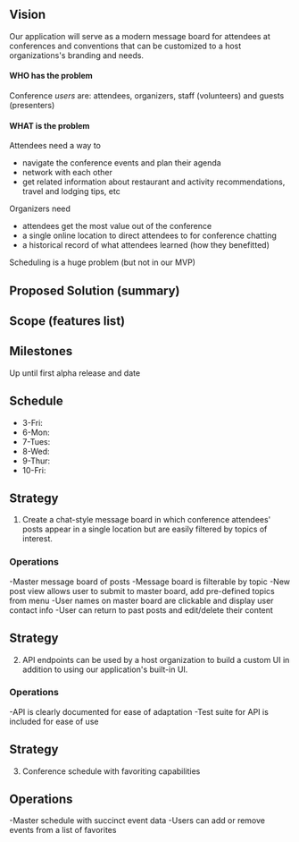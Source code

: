 
## Vision
Our application will serve as a modern message board for attendees at conferences and conventions that can be customized to a host organizations's branding and needs.

#### WHO has the problem
Conference _users_ are: attendees, organizers, staff (volunteers) and guests (presenters)

#### WHAT is the problem
Attendees need a way to
- navigate the conference events and plan their agenda
- network with each other
- get related information about restaurant and activity recommendations, travel and lodging tips, etc

Organizers need
- attendees get the most value out of the conference
- a single online location to direct attendees to for conference chatting
- a historical record of what attendees learned (how they benefitted)

Scheduling is a huge problem (but not in our MVP)



## Proposed Solution (summary)


## Scope (features list)


## Milestones
Up until first alpha release and date


## Schedule
- 3-Fri:
- 6-Mon:
- 7-Tues:
- 8-Wed:
- 9-Thur:
- 10-Fri:

## Strategy
1. Create a chat-style message board in which conference attendees' posts appear in a single location but are easily filtered by topics of interest.
### Operations
-Master message board of posts
-Message board is filterable by topic
-New post view allows user to submit to master board, add pre-defined topics from menu
-User names on master board are clickable and display user contact info
-User can return to past posts and edit/delete their content

## Strategy
2. API endpoints can be used by a host organization to build a custom UI in addition to using our application's built-in UI.
### Operations
-API is clearly documented for ease of adaptation
-Test suite for API is included for ease of use

## Strategy
3. Conference schedule with favoriting capabilities
## Operations
-Master schedule with succinct event data
-Users can add or remove events from a list of favorites
